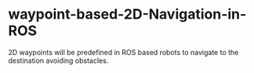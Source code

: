 # waypoint-based-2D-Navigation-in-ROS
2D waypoints will be predefined in ROS based robots to navigate to the destination avoiding obstacles.
